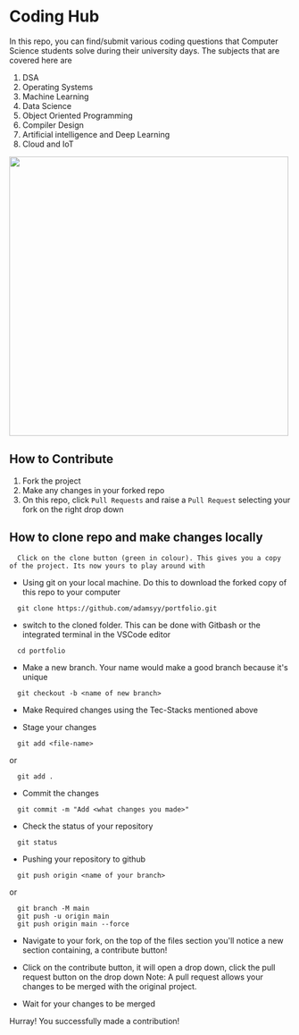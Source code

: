 # Coding Hub

In this repo, you can find/submit various coding questions that Computer Science students solve during their university days. The subjects that are covered here are
1. DSA
2. Operating Systems
3. Machine Learning
4. Data Science
5. Object Oriented Programming
6. Compiler Design
7. Artificial intelligence and Deep Learning
8. Cloud and IoT

<img align='center' src="https://media4.giphy.com/media/fwbZnTftCXVocKzfxR/giphy.gif?cid=ecf05e475yywfnqzi6igetmujtrtkkipa7abmcix6msibclc&rid=giphy.gif&ct=g" width="500">


## How to Contribute

1. Fork the project
2. Make any changes in your forked repo
3. On this repo, click `Pull Requests` and raise a `Pull Request` selecting your fork on the right drop down


## How to clone repo and make changes locally

```
  Click on the clone button (green in colour). This gives you a copy of the project. Its now yours to play around with
```

- Using git on your local machine. Do this to download the forked copy of this repo to your computer

```
  git clone https://github.com/adamsyy/portfolio.git
```

- switch to the cloned folder. This can be done with Gitbash or the integrated terminal in the VSCode editor

```
  cd portfolio
```

- Make a new branch. Your name would make a good branch because it's unique

```
  git checkout -b <name of new branch>
```

- Make Required changes using the Tec-Stacks mentioned above

- Stage your changes

```
  git add <file-name>
```

or

```
  git add .
```

- Commit the changes

```
  git commit -m "Add <what changes you made>"
```

- Check the status of your repository

```
  git status
```

- Pushing your repository to github

```
  git push origin <name of your branch>
```

or

```
  git branch -M main
  git push -u origin main
  git push origin main --force
```

- Navigate to your fork, on the top of the files section you'll notice a new section containing, a contribute button!
- Click on the contribute button, it will open a drop down, click the pull request button on the drop down
  Note: A pull request allows your changes to be merged with the original project.

- Wait for your changes to be merged

Hurray! You successfully made a contribution!

